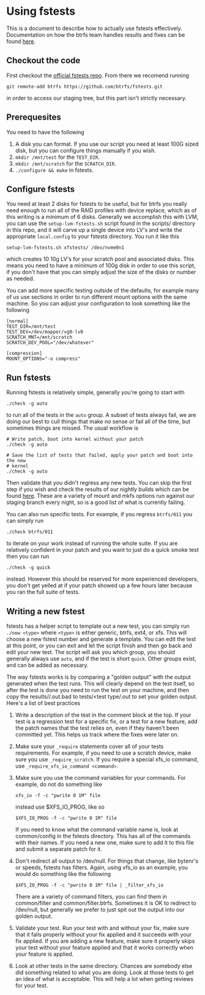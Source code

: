 # Using fstests

This is a document to describe how to actually use fstests effectively.
Documentation on how the btrfs team handles results and fixes can be found
[here](https://github.com/btrfs/btrfs-workflow/fstests.md).

## Checkout the code

First checkout the [official fstests
repo](git://git.kernel.org/pub/scm/fs/xfs/xfstests-dev.git).  From there we
recomend running

```
git remote-add btrfs https://github.com/btrfs/fstests.git
```

in order to access our staging tree, but this part isn't strictly necessary.

## Prerequesites

You need to have the following

1. A disk you can format.  If you use our script you need at least 100G sized
   disk, but you can configure things manually if you wish.
2. `mkdir /mnt/test` for the `TEST_DIR`.
3. `mkdir /mnt/scratch` for the `SCRATCH_DIR`.
4. `./configure && make` in fstests.

## Configure fstests

You need at least 2 disks for fstests to be useful, but for btrfs you really
need enough to run all of the RAID profiles with device replace, which as of
this writing is a minimum of 6 disks.  Generally we accomplish this with LVM,
you can use the `setup-lvm-fstests.sh` script found in the scripts/ directory in
this repo, and it will carve up a single device into LV's and write the
appropriate `local.config` to your fstests directory.  You run it like this

```
setup-lvm-fstests.sh xfstests/ /dev/nvme0n1
```

which creates 10 10g LV's for your scratch pool and associated disks.  This
means you need to have a minimum of 100g disk in order to use this script, if
you don't have that you can simply adjust the size of the disks or number as
needed.

You can add more specific testing outside of the defaults, for example many of
us use sections in order to run different mount options with the same machine.
So you can adjust your configuration to look something like the following

```
[normal]
TEST_DIR=/mnt/test
TEST_DEV=/dev/mapper/vg0-lv0
SCRATCH_MNT=/mnt/scratch
SCRATCH_DEV_POOL="/dev/whatever"

[compression]
MOUNT_OPTIONS="-o compress"
```

## Run fstests

Running fstests is relatively simple, generally you're going to start with

```
./check -g auto
```

to run all of the tests in the `auto` group.  A subset of tests always fail, we
are doing our best to cull things that make no sense or fail all of the time,
but sometimes things are missed.  The usual workflow is

```
# Write patch, boot into kernel without your patch
./check -g auto

# Save the list of tests that failed, apply your patch and boot into the new
# kernel
./check -g auto
```

Then validate that you didn't regress any new tests.  You can skip the first
step if you wish and check the results of our nightly builds which can be found
[here](http://toxicpanda.com).  These are a variety of mount and mkfs options
run against our staging branch every night, so is a good list of what is
currently failing.

You can also run specific tests.  For example, if you regress `btrfs/011` you
can simply run

```
./check btrfs/011
```

to iterate on your work instead of running the whole suite.  If you are
relatively confident in your patch and you want to just do a quick smoke test
then you can run

```
./check -g quick
```

instead.  However this should be reserved for more experienced developers, you
don't get yelled at if your patch showed up a few hours later because you ran
the full suite of tests.

## Writing a new fstest

fstests has a helper script to template out a new test, you can simply run
`./new <type>` where `<type>` is either generic, btrfs, ext4, or xfs.  This will
choose a new fstest number and generate a template.  You can edit the test at
this point, or you can exit and let the script finish and then go back and edit
your new test.  The script will ask you which group, you should generally always
use `auto`, and if the test is short `quick`.  Other groups exist, and can be
added as necessary.

The way fstests works is by comparing a "golden output" with the output
generated when the test runs.  This will clearly depend on the test itself, so
after the test is done you need to run the test on your machine, and then copy
the results/<test type>/<test number>.out.bad to tests/<test type/<test
number>.out to set your golden output.  Here's a list of best practices

1. Write a description of the test in the comment block at the top.  If your
   test is a regression test for a specific fix, or a test for a new feature,
   add the patch names that the test relies on, even if they haven't been
   committed yet.  This helps us track where the fixes were later on.
2. Make sure your `_require` statements cover all of your tests requirements.
   For example, if you need to use a scratch device, make sure you use
   `_require_scratch`.  If you require a special xfs_io command, use
   `_require_xfs_io_command <command>`.
3. Make sure you use the command variables for your commands.  For example, do
   not do something like

   ```
   xfs_io -f -c "pwrite 0 1M" file
   ```

   instead use $XFS_IO_PROG, like so

   ```
   $XFS_IO_PROG -f -c "pwrite 0 1M" file
   ```
   
   If you need to know what the command variable name is, look at common/config
   in the fstests directory.  This has all of the commands with their names.  If
   you need a new one, make sure to add it to this file and submit a separate
   patch for it.
4. Don't redirect all output to /dev/null.  For things that change, like
   bytenr's or speeds, fstests has filters.  Again, using xfs_io as an example,
   you would do something like the following

   ```
   $XFS_IO_PROG -f -c "pwrite 0 1M" file | _filter_xfs_io
   ```

   There are a variety of command filters, you can find them in common/filter
   and common/filter.btrfs.  Sometimes it is OK to redirect to /dev/null, but
   generally we prefer to just spit out the output into our golden output.
5. Validate your test.  Run your test with and without your fix, make sure that
   it fails properly without your fix applied and it succeeds with your fix
   applied.  If you are adding a new feature, make sure it properly skips your
   test without your feature applied and that it works correctly when your
   feature is applied.
6. Look at other tests in the same directory.  Chances are somebody else did
   something related to what you are doing.  Look at those tests to get an idea
   of what is acceptable.  This will help a lot when getting reviews for your
   test.
